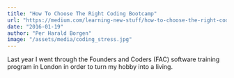 ```yaml
---
title: "How To Choose The Right Coding Bootcamp"
url: "https://medium.com/learning-new-stuff/how-to-choose-the-right-coding-bootcamp-364efd35a63c"
date: "2016-01-19"
author: "Per Harald Borgen"
image: "/assets/media/coding_stress.jpg"
---
```


Last year I went through the Founders and Coders (FAC) software training program in London in order to turn my hobby into a living.

<!-- excerpt -->
